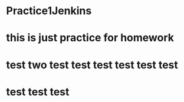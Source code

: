 # Practice1Jenkins
# this is just practice for homework
# test two test test test test test test
# test test test